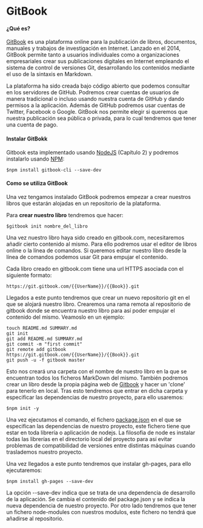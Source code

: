 # GitBook

#### ¿Qué es?

[GitBook](/www.gitbook.com "Gitbook") es una plataforma online para la publicación de libros, documentos, manuales y trabajos de investigación en Internet. Lanzado en el 2014, GitBook permite tanto a usuarios individuales como a organizaciones empresariales crear sus publicaciones digitales en Internet empleando el sistema de control de versiones Git, desarrollando los contenidos mediante el uso de la sintaxis en Markdown.

La plataforma ha sido creada bajo código abierto que podemos consultar en los servidores de GitHub. Podremos crear  cuentas de usuarios de  manera tradicional o incluso usando nuestra cuenta de GitHub y dando permisos a la aplicación. Además de GitHub podremos usar cuentas de Twitter, Facebook o Google. GitBook nos permite elegir si queremos que nuestra publicación sea pública o privada, para lo cual tendremos que tener una cuenta de pago.

#### Instalar GitBokk

Gitbook esta implementado usando [NodeJS](https://nodejs.org/es/) \(Capítulo 2\) y podremos instalarlo usando [NPM](https://www.npmjs.com/):

```
$npm install gitbook-cli --save-dev
```

#### Como se utiliza GitBook

Una vez tengamos instalado GitBook podremos empezar a crear nuestros libros que estarán alojadas en un repositorio de la plataforma.

Para **crear nuestro libro** tendremos que hacer:

```
$gitbook init nombre_del_libro
```

Una vez nuestro libro haya sido creado en gitbook.com, necesitaremos añadir cierto contenido al mismo. Para ello podremos usar el editor de libros online o la línea de comandos. Si queremos editar nuestro libro desde la línea de comandos podemos usar Git para empujar el contenido.

Cada libro creado en gitbook.com tiene una url HTTPS asociada con el siguiente formato:

```
https://git.gitbook.com/{{UserName}}/{{Book}}.git
```

Llegados a este punto tendremos que crear un nuevo repositorio git en el que se alojará nuestro libro. Crearemos una rama remota al repositorio de gitbook donde se encuentra nuestro libro para así poder empujar el contenido del mismo. Veamoslo en un ejemplo:

```
touch README.md SUMMARY.md
git init
git add README.md SUMMARY.md
git commit -m "first commit"
git remote add gitbook https://git.gitbook.com/{{UserName}}/{{Book}}.git
git push -u -f gitbook master
```

Esto nos creará una carpeta con el nombre de nuestro libro en la que se encuentran todos los ficheros MarkDown del mismo. También podremos crear un libro desde la propia página web de [Gitbook](https://www.gitbook.com/) y hacer un 'clone' para tenerlo en local. Tras esto tendremos que entrar en dicha carpeta y especificar las dependencias de nuestro proyecto, para ello usaremos:

```
$npm init -y
```

Una vez ejecutamos el comando, el fichero [package.json](https://docs.npmjs.com/files/package.json) en el que se especifican las dependencias de nuestro proyecto, este fichero tiene que estar en toda librería o aplicación de nodejs. La filosofia de node es instalar todas las librerías en el directorio local del proyecto para así evitar problemas de compatibilidad de versiones entre distintas máquinas cuando traslademos nuestro proyecto.

Una vez llegados a este punto tendremos que instalar gh-pages, para ello ejecutaremos:

```
$npm install gh-pages --save-dev
```

La opción --save-dev indica que se trata de una dependencia de desarrollo de la aplicación. Se cambia el contenido del package.json y se indica la nueva dependencia de nuestro proyecto. Por otro lado tendremos que tener un fichero node-modules con nuestros modulos, este fichero no tendrá que añadirse al repositorio.

